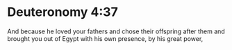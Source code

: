 # Deuteronomy 4:37

And because he loved your fathers and chose their offspring after them and brought you out of Egypt with his own presence, by his great power,
